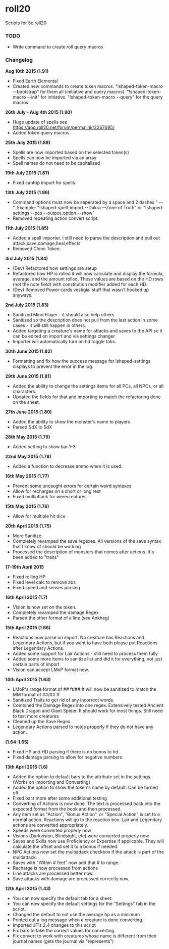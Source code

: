 # roll20
Scripts for 5e roll20

### TODO

* Write command to create roll query macros

### Changelog

**Aug 10th 2015 (1.91)**

* Fixed Earth Elemental
* Created new commands to create token macros. "!shaped-token-macro --bootstrap" for them all (initiative and query macros). "!shaped-token-macro --init" for initiative. "!shaped-token-macro --query" for the query macros.

**26th July - Aug 4th 2015 (1.90)**

* Huge update of spells see https://app.roll20.net/forum/permalink/2267695/
* Added token query macros

**25th July 2015 (1.88)**

* Spells are now imported based on the selected token(s)
* Spells can now be imported via an array
* Spell names do not need to be capitalized

**19th July 2015 (1.87)**

* Fixed cantrip import for spells

**13th July 2015 (1.86)**

* Command options must now be seperated by a space and 2 dashes " --". Example: "!shaped-spell-import --Dakra --Zone of Truth" or "!shaped-settings --pcs --output_option --show"
* Removed repeating action convert script.

**11th July 2015 (1.85)**

* Added a spell importer. I still need to parse the description and pull out attack,save,damage,heal,effects
* Removed Clone Token.

**3rd July 2015 (1.84)**

* (Dev) Refactored how settings are setup
* Refactored how HP is rolled it will now calculate and display the formula, average, and the amount rolled. These values are based on the HD rows (not the note field) with constitution modifier added for each HD.
* (Dev) Removed Power cards vestigial stuff that wasn't hooked up anyways.


**2nd July 2015 (1.83)**

* Sanitized Mind Flayer - it should also help others
* Sanitized so the description does not pull from the last action in some cases - it will still happen in others.
* Added targeting a creature's name for attacks and saves to the API so it can be edited on import and via settings changer
* Importer will automatically turn on hd toggle tabs.

**30th June 2015 (1.82)**

* Formatting and fix how the success message for !shaped-settings displays to prevent the error in the log.

**29th June 2015 (1.81)**

* Added the ability to change the settings items for all PCs, all NPCs, or all characters.
* Updated the fields for that and importing to match the refactoring done on the sheet.

**27th June 2015 (1.80)**

* Added the ability to show the monster's name to players
* Parsed SdX to 5dX

**28th May 2015 (1.79)**

* Added setting to show bar 1-3

**22nd May 2015 (1.78)**

* Added a function to decrease ammo when it is used.

**16th May 2015 (1.77)**

* Prevent some uncaught errors for certain weird syntaxes
* Allow for recharges on a short or long rest
* Fixed multiattack for werecreatures

**15th May 2015 (1.76)**

* Allow for multiple hit dice

**20th April 2015 (1.75)**

* More Sanitize
* Completely revamped the save regexes. All versions of the save syntax that I know of should be working
* Processed the description of monsters that comes after actions. It's been added to "traits"


**17-19th April 2015**

* Fixed rolling HP
* Fixed level calc to remove abs
* Fixed speed and senses parsing


**16th April 2015 (1.7)**

* Vision is now set on the token.
* Completely revamped the damage Regex
* Parsed the other format of a line (see Ankheg)

**15th April 2015 (1.66)**

* Reactions now parse on import. No creature has Reactions and Legendary Actions, but if you want to have both please put Reactions after Legendary Actions.
* Added some support for Lair Actions - still need to process them fully
* Added some more items to sanitize list and did it for everything, not just certain parts of import.
* Vision can accept LMoP format now.

**14th April 2015 (1.63)**

* LMoP's range format of ## ft/## ft will now be sanitized to match the MM format of ##/## ft
* Sanitized Traits to get rid of any incorrect words.
* Combined the Damage Regex into one regex. Extensively tested Ancient Black Dragon and Giant Spider. It should work for most things. Still need to test more creatures
* Cleaned up the Save Regex
* Legendary Actions parsed to notes properly if they do not have any action.

**(1.64-1.65)**

* Fixed HP and HD parsing if there is no bonus to hd
* Fixed damage parsing to allow for negative numbers


**13th April 2015 (1.6)**

* Added the option to default bars to the attribute set in the settings. (Works on Importing and Converting)
* Added the option to show the token's name by default. Can be turned off.
* Fixed bars more after some additional testing
* Converting of Actions is now done. The text is processed back into the expected format from the book and then processed.
* Any item set as "Action", "Bonus Action", or "Special Action" is set to a normal action. Reactions will go to the reaction box. Lair and Legendary actions are converted appropriately.
* Speeds were converted properly now
* Visions (Darkvision, Blindsight, etc) were converted properly now
* Saves and Skills now use Proficiency or Expertise if applicable. They will calculate the offset and set it to a bonus if needed.
* NPC Actions now set the multiattack checkbox if the attack is part of the multiattack.
* Saves with "Within # feet" now add that # to range.
* Recharge is now processed from actions
* Line attacks are processed better now.
* Save attacks with damage are processed correctly now.


**12th April 2015 (1.43)**

* You can now specify the default tab for a sheet.
* You can now specify the default settings for the "Settings" tab in the script.
* Changed the default to not use the average hp as a minimum
* Printed out a log message when a creature is done converting.
* Imported JF's 2.4 changes to this script
* Fix bars to take the correct values for converting
* Fix convert to work with creatures whose name is different from their journal names (gets the journal via "represents")